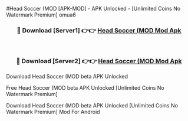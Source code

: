 #Head Soccer (MOD [APK-MOD] - APK Unlocked - [Unlimited Coins No Watermark Premium] omua6



<div align="center">

<h3>🔴 Download [Server1] 👉👉 <a href="https://momento.my/?title=Head_Soccer_(MOD">Head Soccer (MOD Mod Apk</a></h3><br>

<h3>🔴 Download [Server2] 👉👉 <a href="https://momento.my/?title=Head_Soccer_(MOD">Head Soccer (MOD Mod Apk</a></h3>
</div>



Download Head Soccer (MOD beta APK Unlocked

Free Head Soccer (MOD beta APK Unlocked [Unlimited Coins No Watermark Premium]

Download Head Soccer (MOD beta APK Unlocked [Unlimited Coins No Watermark Premium] Mod For Android
